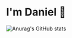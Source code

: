 # I'm Daniel 👋

![Anurag's GitHub stats](https://github-readme-stats.vercel.app/api?username=campot05&show=reviews,prs_merged,prs_merged_percentage&hide=issues)

 
